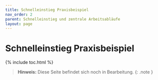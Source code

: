```yaml
---
title: Schnelleinstieg Praxisbeispiel
nav_order: 2
parent: Schnelleinstieg und zentrale Arbeitsabläufe
layout: page
---
```


# Schnelleinstieg Praxisbeispiel
{% include toc.html %}

> **Hinweis:** Diese Seite befindet sich noch in Bearbeitung.
{: .note }
